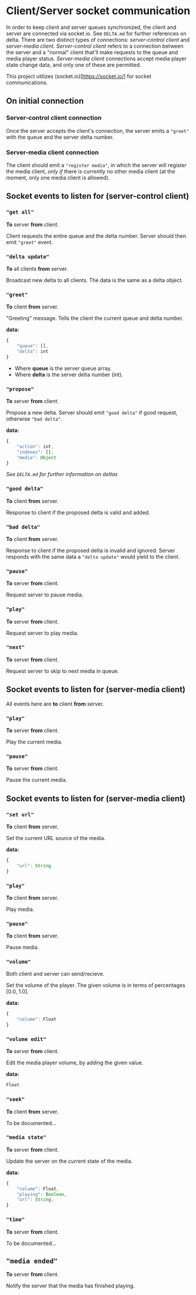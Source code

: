 # Client/Server socket communication

In order to keep client and server queues synchronized, the client and server are connected via socket.io. See `DELTA.md` for further references on delta. There are two distinct types of connections: _server-control client_ and _server-media client_. _Server-control client_ refers to a connection between the server and a "normal" client that'll make requests to the queue and media player status. _Server-media client_ connections accept media player state change data, and only one of these are permitted.

This project utilizes (socket.io)[https://socket.io/] for socket communications.

## On initial connection

### Server-control client connection

Once the server accepts the client's connection, the server emits a `"greet"` with the queue and the server delta number.

### Server-media client connection

The client should emit a `"register media"`, in which the server will register the media client, _only if_ there is currently no other media client (at the moment, only one media client is allowed).

## Socket events to listen for (server-control client)

### `"get all"`

__To__ server __from__ client.

Client requests the entire queue and the delta number. Server should then emit `"greet"` event.

### `"delta update"`

__To__ all clients __from__ server.

Broadcast new delta to all clients. The data is the same as a delta object.

### `"greet"`

__To__ client __from__ server.

"Greeting" message. Tells the client the current queue and delta number.

__data:__

```js
{
    "queue": [],
    "delta": int
}
```

* Where __queue__ is the server queue array.
* Where __delta__ is the server delta number (int).

### `"propose"`

__To__ server __from__ client.

Propose a new delta. Server should emit `"good delta"` if good request, otherwise `"bad delta"`.

__data:__

```js
{
    "action": int,
    "indexes": [],
    "media": Object
}
```

_See `DELTA.md` for further information on deltas_


### `"good delta"`

__To__ client __from__ server.

Response to client if the proposed delta is valid and added.

### `"bad delta"`

__To__ client __from__ server.

Response to client if the proposed delta is invalid and ignored. Server responds with the same data a `"delta update"` would yield to the client.

### `"pause"`

__To__ server __from__ client.

Request server to pause media.

### `"play"`

__To__ server __from__ client.

Request server to play media.

### `"next"`

__To__ server __from__ client.

Request server to skip to next media in queue.

## Socket events to listen for (server-media client)

All events here are __to__ client __from__ server.

### `"play"`

__To__ server __from__ client.

Play the current media.

### `"pause"`

__To__ server __from__ client.

Pause the current media.

## Socket events to listen for (server-media client)

### `"set url"`

__To__ client __from__ server.

Set the current URL source of the media.

__data:__

```js
{
    "url": String
}
```

### `"play"`

__To__ client __from__ server.

Play media.

### `"pause"`

__To__ client __from__ server.

Pause media.

### `"volume"`

Both client and server can send/recieve.

Set the volume of the player. The given volume is in terms of percentages [0.0, 1.0].

__data:__

```js
{
    "volume": Float
}
```

### `"volume edit"`

__To__ server __from__ client.

Edit the media player volume, by adding the given value.

__data:__

```js
Float
```

### `"seek"`

__To__ client __from__ server.

To be documented...

### `"media state"`

__To__ server __from__ client.

Update the server on the current state of the media.

__data:__

```js
{
    "volume": Float,
    "playing": Boolean,
    "url": String,
}
```

### `"time"`

__To__ server __from__ client.

To be documented...

## `"media ended"`

__To__ server __from__ client.

Notify the server that the media has finished playing.
